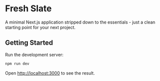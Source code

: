 # Fresh Slate

A minimal Next.js application stripped down to the essentials - just a clean starting point for your next project.

## Getting Started

Run the development server:

```bash
npm run dev
```

Open [http://localhost:3000](http://localhost:3000) to see the result.